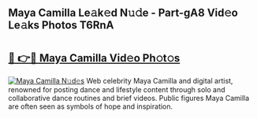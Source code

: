 ## Maya Camilla Le𝚊k𝚎d N𝚞𝚍e - Part-gA8 Vid𝚎o Le𝚊ks Photos T6RnA

# <h2><a href="http://fbd67c.evod.top/?m=Maya+Camilla">🔗 👉🔴 Maya Camilla Vid𝚎o Ph𝚘t𝚘s</a></h2>

[![Maya Camilla N𝚞d𝚎s](https://i.imgur.com/8V9OHl7.gif)](http://fbd67c.evod.top/?m=Maya+Camilla)
Web celebrity Maya Camilla and digital artist, renowned for posting dance and lifestyle content through solo and collaborative dance routines and brief videos. Public figures Maya Camilla are often seen as symbols of hope and inspiration. 
